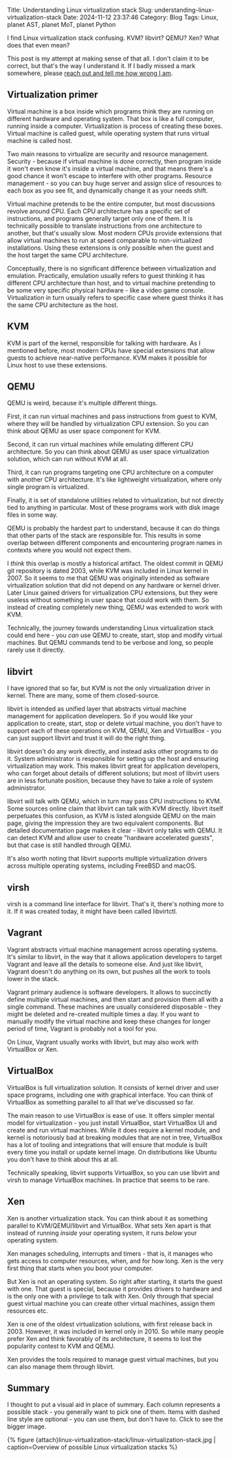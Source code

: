 Title: Understanding Linux virtualization stack
Slug: understanding-linux-virtualization-stack
Date: 2024-11-12 23:37:46
Category: Blog
Tags: Linux, planet AST, planet MoT, planet Python


I find Linux virtualization stack confusing. KVM? libvirt? QEMU? Xen? What does that even mean?

This post is my attempt at making sense of that all. I don't claim it to be correct, but that's the way I understand it. If I badly missed a mark somewhere, please [reach out and tell me how wrong I am]({filename}/pages/contact.md).

## Virtualization primer

Virtual machine is a box inside which programs think they are running on different hardware and operating system. That box is like a full computer, running inside a computer. Virtualization is process of creating these boxes. Virtual machine is called guest, while operating system that runs virtual machine is called host.

Two main reasons to virtualize are security and resource management. Security - because if virtual machine is done correctly, then program inside it won't even know it's inside a virtual machine, and that means there's a good chance it won't escape to interfere with other programs. Resource management - so you can buy huge server and assign slice of resources to each box as you see fit, and dynamically change it as your needs shift.

Virtual machine pretends to be the entire computer, but most discussions revolve around CPU. Each CPU architecture has a specific set of instructions, and programs generally target only one of them. It is technically possible to translate instructions from one architecture to another, but that's usually slow. Most modern CPUs provide extensions that allow virtual machines to run at speed comparable to non-virtualized installations. Using these extensions is only possible when the guest and the host target the same CPU architecture.

Conceptually, there is no significant difference between virtualization and emulation. Practically, emulation usually refers to guest thinking it has different CPU architecture than host, and to virtual machine pretending to be some very specific physical hardware - like a video game console. Virtualization in turn usually refers to specific case where guest thinks it has the same CPU architecture as the host.

## KVM

KVM is part of the kernel, responsible for talking with hardware. As I mentioned before, most modern CPUs have special extensions that allow guests to achieve near-native performance. KVM makes it possible for Linux host to use these extensions.

## QEMU

QEMU is weird, because it's multiple different things.

First, it can run virtual machines and pass instructions from guest to KVM, where they will be handled by virtualization CPU extension. So you can think about QEMU as user space component for KVM.

Second, it can run virtual machines while emulating different CPU architecture. So you can think about QEMU as user space virtualization solution, which can run without KVM at all.

Third, it can run programs targeting one CPU architecture on a computer with another CPU architecture. It's like lightweight virtualization, where only single program is virtualized.

Finally, it is set of standalone utilities related to virtualization, but not directly tied to anything in particular. Most of these programs work with disk image files in some way.

QEMU is probably the hardest part to understand, because it can do things that other parts of the stack are responsible for. This results in some overlap between different components and encountering program names in contexts where you would not expect them.

I _think_ this overlap is mostly a historical artifact. The oldest commit in QEMU git repository is dated 2003, while KVM was included in Linux kernel in 2007. So it seems to me that QEMU was originally intended as software virtualization solution that did not depend on any hardware or kernel driver. Later Linux gained drivers for virtualization CPU extensions, but they were useless without something in user space that could work with them. So instead of creating completely new thing, QEMU was extended to work with KVM.

Technically, the journey towards understanding Linux virtualization stack could end here - you _can_ use QEMU to create, start, stop and modify virtual machines. But QEMU commands tend to be verbose and long, so people rarely use it directly.

## libvirt

I have ignored that so far, but KVM is not the only virtualization driver in kernel. There are many, some of them closed-source.

libvirt is intended as unified layer that abstracts virtual machine management for application developers. So if you would like your application to create, start, stop or delete virtual machine, you don't have to support each of these operations on KVM, QEMU, Xen and VirtualBox - you can just support libvirt and trust it will do the right thing.

libvirt doesn't do any work directly, and instead asks other programs to do it. System administrator is responsible for setting up the host and ensuring virtualization may work. This makes libvirt great for application developers, who can forget about details of different solutions; but most of libvirt users are in less fortunate position, because they have to take a role of system administrator.

libvirt will talk with QEMU, which in turn may pass CPU instructions to KVM. Some sources online claim that libvirt can talk with KVM directly. libvirt itself perpetuates this confusion, as KVM is listed alongside QEMU on the main page, giving the impression they are two equivalent components. But detailed documentation page makes it clear - libvirt only talks with QEMU. It can detect KVM and allow user to create "hardware accelerated guests", but that case is still handled through QEMU.

It's also worth noting that libvirt supports multiple virtualization drivers across multiple operating systems, including FreeBSD and macOS.

## virsh

virsh is a command line interface for libvirt. That's it, there's nothing more to it. If it was created today, it might have been called libvirtctl.

## Vagrant

Vagrant abstracts virtual machine management across operating systems. It's similar to libvirt, in the way that it allows application developers to target Vagrant and leave all the details to someone else. And just like libvirt, Vagrant doesn't do anything on its own, but pushes all the work to tools lower in the stack.

Vagrant primary audience is software developers. It allows to succinctly define multiple virtual machines, and then start and provision them all with a single command. These machines are usually considered disposable - they might be deleted and re-created multiple times a day. If you want to manually modify the virtual machine and keep these changes for longer period of time, Vagrant is probably not a tool for you.

On Linux, Vagrant usually works with libvirt, but may also work with VirtualBox or Xen.

## VirtualBox

VirtualBox is full virtualization solution. It consists of kernel driver and user space programs, including one with graphical interface. You can think of VirtualBox as something parallel to all that we've discussed so far.

The main reason to use VirtualBox is ease of use. It offers simpler mental model for virtualization - you just install VirtualBox, start VirtualBox UI and create and run virtual machines. While it does require a kernel module, and kernel is notoriously bad at breaking modules that are not in tree, VirtualBox has a lot of tooling and integrations that will ensure that module is built every time you install or update kernel image. On distributions like Ubuntu you don't have to think about this at all.

Technically speaking, libvirt supports VirtualBox, so you can use libvirt and virsh to manage VirtualBox machines. In practice that seems to be rare.

## Xen

Xen is another virtualization stack. You can think about it as something parallel to KVM/QEMU/libvirt and VirtualBox. What sets Xen apart is that instead of running _inside_ your operating system, it runs _below_ your operating system.

Xen manages scheduling, interrupts and timers - that is, it manages who gets access to computer resources, when, and for how long. Xen is the very first thing that starts when you boot your computer.

But Xen is not an operating system. So right after starting, it starts the guest with one. That guest is special, because it provides drivers to hardware and is the only one with a privilege to talk with Xen. Only through that special guest virtual machine you can create other virtual machines, assign them resources etc.

Xen is one of the oldest virtualization solutions, with first release back in 2003. However, it was included in kernel only in 2010. So while many people prefer Xen and think favorably of its architecture, it seems to lost the popularity contest to KVM and QEMU.

Xen provides the tools required to manage guest virtual machines, but you can also manage them through libvirt.

## Summary

I thought to put a visual aid in place of summary. Each column represents a possible stack - you generally want to pick one of them. Items with dashed line style are optional - you can use them, but don't have to. Click to see the bigger image.

{% figure
    {attach}linux-virtualization-stack/linux-virtualization-stack.jpg |
    caption=Overview of possible Linux virtualization stacks
%}
